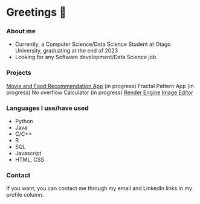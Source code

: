 # Greetings 👋

### About me
- Currently, a Computer Science/Data Science Student at Otago University, graduating at the end of 2023
- Looking for any Software development/Data Science job.

### Projects
[Movie and Food Recommendation App](https://github.com/vicmon810/COSC345) (in progress)
Fractal Pattern App (in progress)
No overflow Calculator (in progress)
[Render Engine](https://github.com/andre2410/renderengine)
[Image Editor](https://github.com/andre2410/ImageEditor)


### Languages I use/have used
- Python
- Java
- C/C++
- R
- SQL
- Javascript
- HTML, CSS

### Contact
If you want, you can contact me through my email and LinkedIn links in my profile column.
